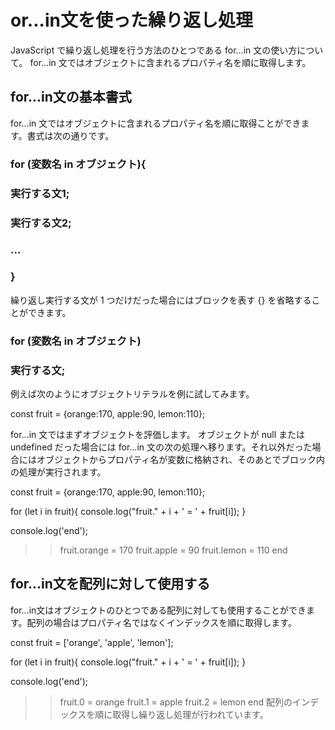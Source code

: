 # or...in文を使った繰り返し処理
JavaScript で繰り返し処理を行う方法のひとつである for...in 文の使い方について。 for...in 文ではオブジェクトに含まれるプロパティ名を順に取得します。

## for...in文の基本書式
for...in 文ではオブジェクトに含まれるプロパティ名を順に取得ことができます。書式は次の通りです。

### for (変数名 in オブジェクト){
###   実行する文1;
###   実行する文2;
###   ...
### }
繰り返し実行する文が 1 つだけだった場合にはブロックを表す {} を省略することができます。

### for (変数名 in オブジェクト)
###   実行する文;

例えば次のようにオブジェクトリテラルを例に試してみます。

const fruit = {orange:170, apple:90, lemon:110};

for...in 文ではまずオブジェクトを評価します。
オブジェクトが null または undefined だった場合には for...in 文の次の処理へ移ります。それ以外だった場合にはオブジェクトからプロパティ名が変数に格納され、そのあとでブロック内の処理が実行されます。

const fruit = {orange:170, apple:90, lemon:110};

for (let i in fruit){
  console.log("fruit." + i + ' = ' + fruit[i]);
}

console.log('end');
>> fruit.orange = 170
>> fruit.apple = 90
>> fruit.lemon = 110
>> end

## for...in文を配列に対して使用する
for...in文はオブジェクトのひとつである配列に対しても使用することができます。配列の場合はプロパティ名ではなくインデックスを順に取得します。

const fruit = ['orange', 'apple', 'lemon'];

for (let i in fruit){
  console.log("fruit." + i + ' = ' + fruit[i]);
}

console.log('end');
>> fruit.0 = orange
>> fruit.1 = apple
>> fruit.2 = lemon
>> end
配列のインデックスを順に取得し繰り返し処理が行われています。